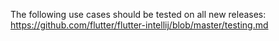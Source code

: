 The following use cases should be tested on all new releases:
https://github.com/flutter/flutter-intellij/blob/master/testing.md
